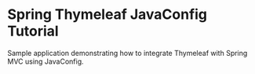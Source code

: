 # Spring Thymeleaf JavaConfig Tutorial

Sample application demonstrating how to integrate Thymeleaf with Spring MVC using JavaConfig.


